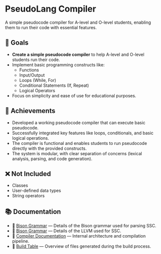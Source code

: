 # PseudoLang Compiler

A simple pseudocode compiler for A-level and O-level students, enabling them to run their code with essential features.

## 🎯 Goals

- **Create a simple pseudocode compiler** to help A-level and O-level students run their code.
- Implement basic programming constructs like:
  - Functions
  - Input/Output
  - Loops (While, For)
  - Conditional Statements (If, Repeat)
  - Logical Operators
- Focus on simplicity and ease of use for educational purposes.

## 🎉 Achievements

- Developed a working pseudocode compiler that can execute basic pseudocode.
- Successfully integrated key features like loops, conditionals, and basic logical operations.
- The compiler is functional and enables students to run pseudocode directly with the provided constructs.
- The system is modular, with clear separation of concerns (lexical analysis, parsing, and code generation).

## ❌ Not Included

- Classes
- User-defined data types
- String operators

## 📚 Documentation

- 📄 [Bison Grammar](SSC_Bison_Grammar.md) — Details of the Bison grammar used for parsing SSC.
- 📄 [Bison Grammar](ASTLogic.md) — Details of the LLVM used for SSC.
- 📄 [Compiler Documentation](SSC_Compiler_Documentation.md) — Internal architecture and compilation pipeline.
- 📄 [Build Table](BUILD_TABLE.md) — Overview of files generated during the build process.
